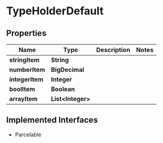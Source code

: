

# TypeHolderDefault


## Properties

| Name | Type | Description | Notes |
|------------ | ------------- | ------------- | -------------|
|**stringItem** | **String** |  |  |
|**numberItem** | **BigDecimal** |  |  |
|**integerItem** | **Integer** |  |  |
|**boolItem** | **Boolean** |  |  |
|**arrayItem** | **List&lt;Integer&gt;** |  |  |


## Implemented Interfaces

* Parcelable


